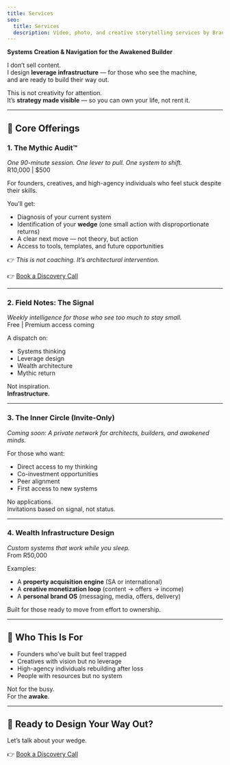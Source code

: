 ```yaml
---
title: Services
seo:
  title: Services
  description: Video, photo, and creative storytelling services by Brauteseth
---
```

 
**Systems Creation & Navigation for the Awakened Builder**

I don’t sell content.  
I design **leverage infrastructure** — for those who see the machine,  
and are ready to build their way out.

This is not creativity for attention.  
It’s **strategy made visible** — so you can own your life, not rent it.

---

## 🔧 Core Offerings

### 1. **The Mythic Audit™**  
*One 90-minute session. One lever to pull. One system to shift.*  
R10,000 | $500

For founders, creatives, and high-agency individuals who feel stuck despite their skills.

You’ll get:
- Diagnosis of your current system
- Identification of your **wedge** (one small action with disproportionate returns)
- A clear next move — not theory, but action
- Access to tools, templates, and future opportunities

👉 *This is not coaching. It’s architectural intervention.*

👉 [Book a Discovery Call](https://calendly.com/andrewbrauteseth/mythic-audit)

---

### 2. **Field Notes: The Signal**  
*Weekly intelligence for those who see too much to stay small.*  
Free | Premium access coming

A dispatch on:
- Systems thinking
- Leverage design
- Wealth architecture
- Mythic return

Not inspiration.  
**Infrastructure.**

---

### 3. **The Inner Circle (Invite-Only)**  
*Coming soon: A private network for architects, builders, and awakened minds.*

For those who want:
- Direct access to my thinking
- Co-investment opportunities
- Peer alignment
- First access to new systems

No applications.  
Invitations based on signal, not status.

---

### 4. **Wealth Infrastructure Design**  
*Custom systems that work while you sleep.*  
From R50,000

Examples:
- A **property acquisition engine** (SA or international)
- A **creative monetization loop** (content → offers → income)
- A **personal brand OS** (messaging, media, offers, delivery)

Built for those ready to move from effort to ownership.

---

## 🧭 Who This Is For

- Founders who’ve built but feel trapped
- Creatives with vision but no leverage
- High-agency individuals rebuilding after loss
- People with resources but no system

Not for the busy.  
For the **awake**.

---

## 🔗 Ready to Design Your Way Out?

Let’s talk about your wedge.  

👉 [Book a Discovery Call](https://calendly.com/andrewbrauteseth/mythic-audit)